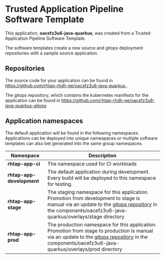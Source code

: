 # Trusted Application Pipeline Software Template

This application, **oacefz3u6-java-quarkus**, was created from a Trusted Application Pipeline Software Template.

The software templates create a new source and gitops deployment repositories with a sample source application. 

## Repositories

The source code for your application can be found in [https://github.com/rhtap-rhdh-qe/oacefz3u6-java-quarkus ](https://github.com/rhtap-rhdh-qe/oacefz3u6-java-quarkus ).
 
The gitops repository, which contains the kubernetes manifests for the application can be found in 
[https://github.com/rhtap-rhdh-qe/oacefz3u6-java-quarkus-gitops ](https://github.com/rhtap-rhdh-qe/oacefz3u6-java-quarkus-gitops ) 

## Application namespaces 

The default application will be found in the following namespaces. Applications can be deployed into unique namespaces or multiple software templates can also bet generated into the same group namespaces.  

|  Namespace   |  Description   |  
| -------- | -------- |
| **rhtap-app-ci** | The namespace used for CI workloads |
| **rhtap-app-development** | The default application during development. Every build will be deployed to this namespace for testing. |
| **rhtap-app-stage** | The staging namespace for this application. Promotion from development to stage is manual via an update to the [gitops repository](https://github.com/rhtap-rhdh-qe/oacefz3u6-java-quarkus-gitops ) in the components/oacefz3u6-java-quarkus/overlays/stage directory |
| **rhtap-app-prod** | The production namespace for this application. Promotion from stage to production is manual via an update to the [gitops repository](https://github.com/rhtap-rhdh-qe/oacefz3u6-java-quarkus-gitops ) in the components/oacefz3u6-java-quarkus/overlays/prod directory |